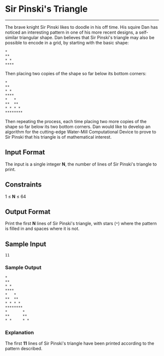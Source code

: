 # Sir Pinski's Triangle

---

The brave knight Sir Pinski likes to doodle in his off time. His squire Dan has
noticed an interesting pattern in one of his more recent designs, a
self-similar triangular shape. Dan believes that Sir Pinski's triangle may also
be possible to encode in a grid, by starting with the basic shape:

```
*
**
* *
****
```

Then placing two copies of the shape so far below its bottom corners:

```
*
**
* *
****
*   *
**  **
* * * *
********
```

Then repeating the process, each time placing two more copies of the shape so
far below its two bottom corners. Dan would like to develop an algorithm for
the cutting-edge Water-Mill Computational Device to prove to Sir Pinski that
his triangle is of mathematical interest.

## Input Format

The input is a single integer **N**, the number of lines of Sir Pinski's
triangle to print.

## Constraints

1 ≤ **N** ≤ 64

## Output Format

Print the first **N** lines of Sir Pinski's triangle, with stars (`*`) where
the pattern is filled in and spaces where it is not.

## Sample Input

```
11
```

### Sample Output

```
*
**
* *
****
*   *
**  **
* * * *
********
*       *
**      **
* *     * *
```

### Explanation

The first **11** lines of Sir Pinski's triangle have been printed according to
the pattern described.

